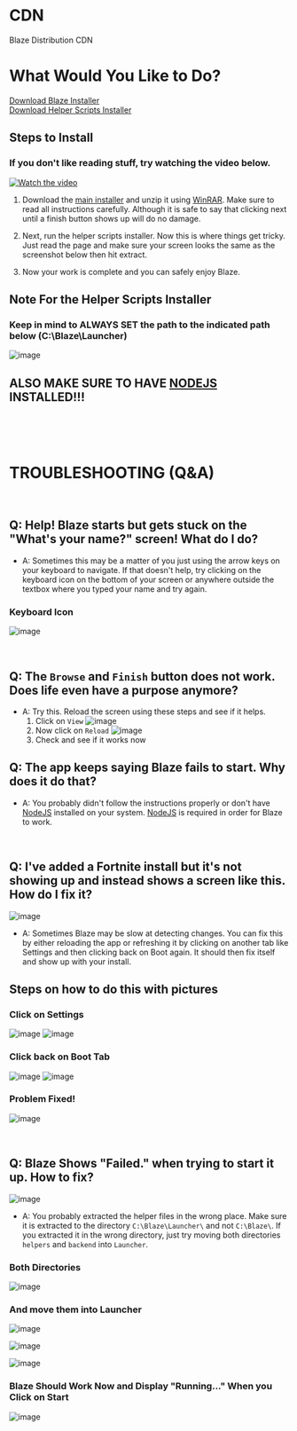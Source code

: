 # CDN

Blaze Distribution CDN

# What Would You Like to Do?

<a href="https://raw.githubusercontent.com/Trail-Blaze/live-launcher-build/build/build_win-latest.tar.gz">Download Blaze Installer</a><br/>
<a href="https://github.com/Trail-Blaze/cdn/raw/main/HelperScripts.exe">Download Helper Scripts Installer</a>

## Steps to Install 

### If you don't like reading stuff, try watching the video below.

[![Watch the video](https://user-images.githubusercontent.com/34188635/168674573-f5fc8baf-151f-4280-82c4-887f778e9d2d.png)](https://user-images.githubusercontent.com/34188635/168673580-8ea6fce6-d2e7-44e7-b86b-1a45317f6528.mp4)

<!--- 
(https://user-images.githubusercontent.com/34188635/142676162-c54911ff-bbb3-456c-befc-e3536ebf65ad.png)
(https://user-images.githubusercontent.com/34188635/142672549-9ddd3f7f-c02c-4b8a-ba44-a6e8564df5ba.mp4) --->

1. Download the [main installer](https://raw.githubusercontent.com/Trail-Blaze/live-launcher-build/build/build_win-latest.tar.gz) and unzip it using [WinRAR](https://www.win-rar.com/postdownload.html?&L=0). Make sure to read all instructions carefully. Although it is safe to say that clicking next until a finish button shows up will do no damage.

2. Next, run the helper scripts installer. Now this is where things get tricky. Just read the page and make sure your screen looks the same as the screenshot below then hit extract. 

3. Now your work is complete and you can safely enjoy Blaze.

## Note For the Helper Scripts Installer
### Keep in mind to **ALWAYS SET** the path to the indicated path below (C:\Blaze\Launcher\)
![image](https://user-images.githubusercontent.com/34188635/142510328-e5450943-dc03-47a5-8cae-7fb835d540af.png)

## ALSO MAKE SURE TO HAVE [NODEJS](https://nodejs.org) INSTALLED!!!
<br/>
<br/>
<br/>

# TROUBLESHOOTING (Q&A)

<br/>

## Q: Help! Blaze starts but gets stuck on the "What's your name?" screen! What do I do?

- A: Sometimes this may be a matter of you just using the arrow keys on your keyboard to navigate. If that doesn't help, try clicking on the keyboard icon on the bottom of your screen or anywhere outside the textbox where you typed your name and try again.

### Keyboard Icon

![image](https://user-images.githubusercontent.com/34188635/142677750-026aa454-f571-4bee-ab2c-fd51a366e59f.png)


<br/>


## Q: The `Browse` and `Finish` button does not work. Does life even have a purpose anymore?

- A: Try this. Reload the screen using these steps and see if it helps.
  1. Click on `View`
  ![image](https://user-images.githubusercontent.com/34188635/168675444-fcef45c7-c1f0-435f-8072-3bf161feed74.png)
  2. Now click on `Reload`
  ![image](https://user-images.githubusercontent.com/34188635/168675868-56cc577e-3dc2-4b3f-9ce0-705403a9e267.png)
  3. Check and see if it works now




## Q: The app keeps saying Blaze fails to start. Why does it do that?

- A: You probably didn't follow the instructions properly or don't have [NodeJS](https://nodejs.org) installed on your system. [NodeJS](https://nodejs.org) is required in order for Blaze to work.

<br/>

## Q: I've added a Fortnite install but it's not showing up and instead shows a screen like this. How do I fix it?

![image](https://user-images.githubusercontent.com/34188635/142670341-082c9b8c-6fd0-4eb2-9c62-be5a86b9ec36.png)

- A: Sometimes Blaze may be slow at detecting changes. You can fix this by either reloading the app or refreshing it by clicking on another tab like Settings and then clicking back on Boot again. It should then fix itself and show up with your install.


## Steps on how to do this with pictures


### Click on Settings
![image](https://user-images.githubusercontent.com/34188635/142670611-e7794b98-060b-4001-b6f0-5516ba8c3368.png)
![image](https://user-images.githubusercontent.com/34188635/142670664-bf128988-13ea-4ec5-bb16-e7f04c971dc0.png)


### Click back on Boot Tab
![image](https://user-images.githubusercontent.com/34188635/142670788-e31185f5-5f21-4a80-be59-bfc62f63e2f5.png)
![image](https://user-images.githubusercontent.com/34188635/142670744-1b55c57d-56cc-4966-859a-5865543a990d.png)


### Problem Fixed!
![image](https://user-images.githubusercontent.com/34188635/142670834-30b24c69-4f65-4e17-8743-013606bd01ed.png)

<br/>

## Q: Blaze Shows "Failed." when trying to start it up. How to fix?

![image](https://user-images.githubusercontent.com/34188635/142671292-4ab3ce25-7b29-4c1b-b19c-e4051aed07f5.png)


- A: You probably extracted the helper files in the wrong place. Make sure it is extracted to the directory `C:\Blaze\Launcher\` and not `C:\Blaze\`. If you extracted it in the wrong directory, just try moving both directories `helpers` and `backend` into `Launcher`.

### Both Directories

![image](https://user-images.githubusercontent.com/34188635/142671610-5de8b9dc-f3e6-4c4a-8221-846e10a82f7a.png)


### And move them into Launcher


![image](https://user-images.githubusercontent.com/34188635/142671647-cc77b9da-71c4-4517-a656-ba3eaf7d75a4.png)

![image](https://user-images.githubusercontent.com/34188635/142671689-e9c48045-5601-4e0c-8e65-c57054e15108.png)

![image](https://user-images.githubusercontent.com/34188635/142671717-8ad2225e-e368-4a5f-bcf0-3a716adc129e.png)


### Blaze Should Work Now and Display "Running..." When you Click on Start

![image](https://user-images.githubusercontent.com/34188635/142671816-a28b32dc-6f7a-4277-8ef1-eb2b3764a98e.png)
